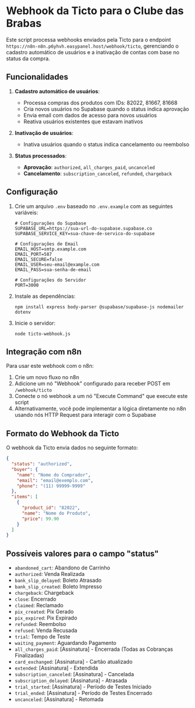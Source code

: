 # Webhook da Ticto para o Clube das Brabas

Este script processa webhooks enviados pela Ticto para o endpoint `https://n8n-n8n.p6yhvh.easypanel.host/webhook/ticto`, gerenciando o cadastro automático de usuários e a inativação de contas com base no status da compra.

## Funcionalidades

1. **Cadastro automático de usuários**:
   - Processa compras dos produtos com IDs: 82022, 81667, 81668
   - Cria novos usuários no Supabase quando o status indica aprovação
   - Envia email com dados de acesso para novos usuários
   - Reativa usuários existentes que estavam inativos

2. **Inativação de usuários**:
   - Inativa usuários quando o status indica cancelamento ou reembolso

3. **Status processados**:
   - **Aprovação**: `authorized`, `all_charges_paid`, `uncanceled`
   - **Cancelamento**: `subscription_canceled`, `refunded`, `chargeback`

## Configuração

1. Crie um arquivo `.env` baseado no `.env.example` com as seguintes variáveis:
   ```
   # Configurações do Supabase
   SUPABASE_URL=https://sua-url-do-supabase.supabase.co
   SUPABASE_SERVICE_KEY=sua-chave-de-servico-do-supabase

   # Configurações de Email
   EMAIL_HOST=smtp.example.com
   EMAIL_PORT=587
   EMAIL_SECURE=false
   EMAIL_USER=seu-email@example.com
   EMAIL_PASS=sua-senha-de-email

   # Configurações do Servidor
   PORT=3000
   ```

2. Instale as dependências:
   ```
   npm install express body-parser @supabase/supabase-js nodemailer dotenv
   ```

3. Inicie o servidor:
   ```
   node ticto-webhook.js
   ```

## Integração com n8n

Para usar este webhook com o n8n:

1. Crie um novo fluxo no n8n
2. Adicione um nó "Webhook" configurado para receber POST em `/webhook/ticto`
3. Conecte o nó webhook a um nó "Execute Command" que execute este script
4. Alternativamente, você pode implementar a lógica diretamente no n8n usando nós HTTP Request para interagir com o Supabase

## Formato do Webhook da Ticto

O webhook da Ticto envia dados no seguinte formato:

```json
{
  "status": "authorized",
  "buyer": {
    "name": "Nome do Comprador",
    "email": "email@exemplo.com",
    "phone": "(11) 99999-9999"
  },
  "items": [
    {
      "product_id": "82022",
      "name": "Nome do Produto",
      "price": 99.90
    }
  ]
}
```

## Possíveis valores para o campo "status"

- `abandoned_cart`: Abandono de Carrinho
- `authorized`: Venda Realizada
- `bank_slip_delayed`: Boleto Atrasado
- `bank_slip_created`: Boleto Impresso
- `chargeback`: Chargeback
- `close`: Encerrado
- `claimed`: Reclamado
- `pix_created`: Pix Gerado
- `pix_expired`: Pix Expirado
- `refunded`: Reembolso
- `refused`: Venda Recusada
- `trial`: Tempo de Teste
- `waiting_payment`: Aguardando Pagamento
- `all_charges_paid`: [Assinatura] - Encerrada (Todas as Cobranças Finalizadas)
- `card_exchanged`: [Assinatura] - Cartão atualizado
- `extended`: [Assinatura] - Extendida
- `subscription_canceled`: [Assinatura] - Cancelada
- `subscription_delayed`: [Assinatura] - Atrasada
- `trial_started`: [Assinatura] - Período de Testes Iniciado
- `trial_ended`: [Assinatura] - Período de Testes Encerrado
- `uncanceled`: [Assinatura] - Retomada
